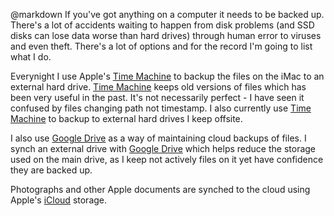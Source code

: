 @markdown
If you've got anything on a computer it needs to be backed up.
There's a lot of accidents waiting to happen from disk problems
(and SSD disks can lose data worse than hard drives) through
human error to viruses and even theft. There's a lot of options
and for the record I'm going to list what I do.

Everynight I use Apple's [Time Machine](https://support.apple.com/en-us/HT201250)
to backup the files on the iMac to an external hard drive.
[Time Machine](https://support.apple.com/en-us/HT201250) keeps old versions of files which has been
very useful in the past. It's not necessarily perfect - I have
seen it confused by files changing path not timestamp. I also
currently use [Time Machine](https://support.apple.com/en-us/HT201250) to backup to external hard drives
I keep offsite.

I also use [Google Drive](https://www.google.com/drive/)
as a way of maintaining cloud backups of files.
I synch an external drive with [Google Drive](https://www.google.com/drive/) which helps
reduce the storage used on the main drive, as I keep
not actively files on it yet have confidence they are
backed up.

Photographs and other Apple documents are synched to the cloud
using Apple's [iCloud](https://support.apple.com/en-gb/HT207428) storage.
